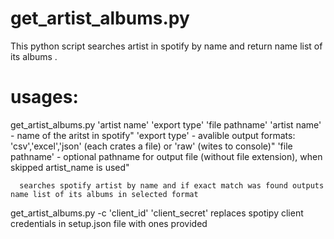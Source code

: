 # get_artist_albums.py
This python script searches artist in spotify by name and return name list of its albums .

# usages:
  get_artist_albums.py 'artist name' 'export type' 'file pathname'
      'artist name' - name of the aritst in spotify"
      'export type' - avalible output formats: 'csv','excel','json' (each crates a file) or 'raw' (wites to console)"
      'file pathname' - optional pathname for output file (without file extension), when skipped artist_name is used"
      
      searches spotify artist by name and if exact match was found outputs name list of its albums in selected format
  
  get_artist_albums.py -c 'client_id' 'client_secret'
      replaces spotipy client credentials in setup.json file with ones provided
